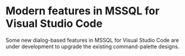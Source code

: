 # Modern features in MSSQL for Visual Studio Code

Some new dialog-based features in MSSQL for Visual Studio Code are under development to upgrade the existing command-palette designs.